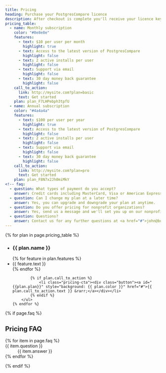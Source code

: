 ```yaml
---
title: Pricing
heading: Purchase your PostgresCompare licence
description: After checkout is complete you'll receive your licence key via email.
pricing_table:
  - name: Monthly subscription
    color: "#8e8e8e"
    features:
      - text: $10 per user per month
        highlight: true
      - text: Access to the latest version of PostgresCompare
        highlight: false
      - text: 2 active installs per user
        highlight: false
      - text: Support via email
        highlight: false
      - text: 30 day money back guarantee
        highlight: false
    call_to_action:
      link: http://mysite.com?plan=basic
      text: Get started
    plan: plan_F7LHPebph3tpfU
  - name: Annual subscription
    color: "#4a4a4a"
    features:
      - text: $100 per user per year
        highlight: true
      - text: Access to the latest version of PostgresCompare
        highlight: false
      - text: 2 active installs per user
        highlight: false
      - text: Support via email
        highlight: false
      - text: 30 day money back guarantee
        highlight: false
    call_to_action:
      link: http://mysite.com?plan=pro
      text: Get started
    plan: plan_F8N7x2Jh0miMkY
<!-- faq:
  - question: What types of payment do you accept?
    answer: Credit cards including MasterCard, Visa or American Express.
  - question: Can I change my plan at a later time?
    answer: Yes, you can upgrade and downgrade your plan at anytime.
  - question: Do you offer pricing for nonprofit organizations?
    answer: Yes, send us a message and we'll set you up on our nonprofit pricing.
  - question: Questions?
    answer: Contact us for any further questions at <a href="#">john@business.com</a>. -->
---
```

<script src="https://js.stripe.com/v3"></script>


<div class="plans">
	{% for plan in page.pricing_table %}
		<ul class="plan">
			<li style="background: {{ plan.color }}">
				<h3>{{ plan.name }}</h3>
			</li>
			{% for feature in plan.features %}
				<li {% if feature.highlight %} class="highlighted"{% endif %}>{{ feature.text }}</li>
			{% endfor %}

			{% if plan.call_to_action %}
				<li class="pricing-cta"><div class="button"><a id="{{plan.plan}}" style="background: {{ plan.color }}" href="#">{{ plan.call_to_action.text }} &rarr;</a></div></li>
			{% endif %}
		</ul>
	{% endfor %}
</div>


<script>
  var stripe = Stripe('pk_live_WBgGhfOBShwMGAXipP1KHl7u');

  var monthlyPlanButton = document.getElementById('plan_F7LHPebph3tpfU');
  monthlyPlanButton.addEventListener('click', function () {
    // When the customer clicks on the button, redirect
    // them to Checkout.
    stripe.redirectToCheckout({
      items: [{plan: 'plan_F7LHPebph3tpfU', quantity: 1}],
      successUrl: 'https://www.postgrescompare.com/success',
      cancelUrl: 'https://www.postgrescompare.com/',
    });
    return false;
  });

  var annualPlanButton = document.getElementById('plan_F8N7x2Jh0miMkY');
  annualPlanButton.addEventListener('click', function () {
    // When the customer clicks on the button, redirect
    // them to Checkout.
    stripe.redirectToCheckout({
      items: [{plan: 'plan_F8N7x2Jh0miMkY', quantity: 1}],
      successUrl: 'https://www.postgrescompare.com/success',
      cancelUrl: 'https://www.postgrescompare.com/',
    });
    return false;
  });
</script>

{% if page.faq %}
	<h2>Pricing FAQ</h2>
	<dl class="faq">
		{% for item in page.faq %}
			<div>
				<dt>{{ item.question }}</dt>
				<dd>{{ item.answer }}</dd>
			</div>
		{% endfor %}
	</dl>
{% endif %}
